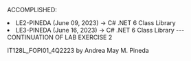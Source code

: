 ﻿ACCOMPLISHED:
 <li>LE2-PINEDA (June 09, 2023) -> C# .NET 6 Class Library</li>
 <li>LE3-PINEDA (June 16, 2023) -> C# .NET 6 Class Library --- CONTINUATION OF LAB EXERCISE 2</li>
 
 IT128L_FOPI01_4Q2223
 by Andrea May M. Pineda

